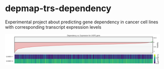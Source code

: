# depmap-trs-dependency
Experimental project about predicting gene dependency in cancer cell lines with corresponding transcript expression levels

![Results example](preview.png)